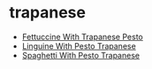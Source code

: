 # trapanese

 * [Fettuccine With Trapanese Pesto](index/f/fettuccine-with-trapanese-pesto-108669.json)
 * [Linguine With Pesto Trapanese](index/l/linguine-with-pesto-trapanese-351189.json)
 * [Spaghetti With Pesto Trapanese](index/s/spaghetti-with-pesto-trapanese-2521.json)
